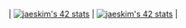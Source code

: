 | [![jaeskim's 42 stats](https://badge42.herokuapp.com/api/stats/seyu?darkmode=true&cursus=C%20Piscine)](https://github.com/JaeSeoKim/badge42) | [![jaeskim's 42 stats](https://badge42.herokuapp.com/api/stats/seyu?darkmode=true&cursus=42cursus)](https://github.com/JaeSeoKim/badge42) |
